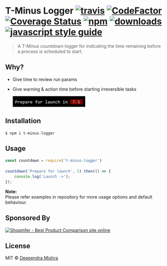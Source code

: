 # T-Minus Logger [![travis][travis-image]][travis-url] [![CodeFactor][codefactor-image]][codefactor-url] [![Coverage Status][coverall-image]][coverall-url] [![npm][npm-image]][npm-url] [![downloads][downloads-image]][downloads-url] [![javascript style guide][standard-image]][standard-url]

[travis-image]: https://travis-ci.org/deependrax/t-minus-logger.svg?branch=master
[travis-url]: https://travis-ci.org/deependrax/t-minus-logger
[codefactor-image]: https://www.codefactor.io/repository/github/deependrax/t-minus-logger/badge
[codefactor-url]: https://www.codefactor.io/repository/github/deependrax/t-minus-logger
[coverall-image]: https://coveralls.io/repos/github/deependrax/t-minus-logger/badge.svg?branch=master
[coverall-url]: https://coveralls.io/github/deependrax/t-minus-logger?branch=master
[npm-image]: https://img.shields.io/npm/v/t-minus-logger.svg
[npm-url]: https://npmjs.org/package/t-minus-logger
[downloads-image]: https://img.shields.io/npm/dm/t-minus-logger.svg
[downloads-url]: https://npmjs.org/package/t-minus-logger
[standard-image]: https://img.shields.io/badge/code_style-standard-brightgreen.svg
[standard-url]: https://standardjs.com

> A T-Minus countdown logger for indicating the time remaining before a process is scheduled to start.


## Why?

- Give time to review run params
- Give warning & action time before starting irreversible tasks

  <img src="./src/assets/screenshot.png">


## Installation
```shell
$ npm i t-minus-logger
```



## Usage
```js
const countdown = require('t-minus-logger')

countdown('Prepare for launch', 5).then(() => {
    console.log('Launch ->');
});
```

**Note:**<br>
Please refer examples in repository for more usage options and default behaviour.

## Sponsored By
<a href="http://www.shopinfer.com" target="_blank"><img src="http://www.shopinfer.com/assets/img/branding/shopinfer.png" alt="Shopinfer - Best Product Comparison site online" width="200"></a>

## License

MIT © [Deependra Mishra](https://www.linkedin.com/in/deependrax/)
